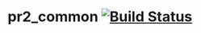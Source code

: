 pr2_common [![Build Status](https://travis-ci.com/PR2/pr2_common.svg?branch=melodic-devel)](https://travis-ci.com/PR2/pr2_common)
=================================================================================================================================
